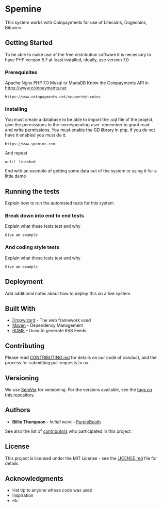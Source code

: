 # Spemine

This system works with Coinpayments for use of Litecoins, Dogecoins, Bitcoins

## Getting Started

To be able to make use of the free distribution software it is necessary to have PHP version 5.7 at least installed, ideally, use version 7.0 
### Prerequisites

Apache
Ngnx
PHP 7.0
Mysql or MariaDB
Know the Coinpayments API in
https://www.coinpayments.net

```
https://www.coinpayments.net/supported-coins
```

### Installing


You must create a database to be able to import the .sql file of the project, give the permissions to the corresponding user. remember to grant read and write permissions.
You must enable the GD library in php, if you do not have it enabled you must do it.

```
https://www.spemine.com
```

And repeat

```
until finished
```

End with an example of getting some data out of the system or using it for a little demo

## Running the tests

Explain how to run the automated tests for this system

### Break down into end to end tests

Explain what these tests test and why

```
Give an example
```

### And coding style tests

Explain what these tests test and why

```
Give an example
```

## Deployment

Add additional notes about how to deploy this on a live system

## Built With

* [Dropwizard](http://www.dropwizard.io/1.0.2/docs/) - The web framework used
* [Maven](https://maven.apache.org/) - Dependency Management
* [ROME](https://rometools.github.io/rome/) - Used to generate RSS Feeds

## Contributing

Please read [CONTRIBUTING.md](https://gist.github.com/PurpleBooth/b24679402957c63ec426) for details on our code of conduct, and the process for submitting pull requests to us.

## Versioning

We use [SemVer](http://semver.org/) for versioning. For the versions available, see the [tags on this repository](https://github.com/your/project/tags). 

## Authors

* **Billie Thompson** - *Initial work* - [PurpleBooth](https://github.com/PurpleBooth)

See also the list of [contributors](https://github.com/your/project/contributors) who participated in this project.

## License

This project is licensed under the MIT License - see the [LICENSE.md](LICENSE.md) file for details

## Acknowledgments

* Hat tip to anyone whose code was used
* Inspiration
* etc